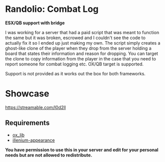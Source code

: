 # Randolio: Combat Log

**ESX/QB support with bridge**

I was working for a server that had a paid script that was meant to function the same but it was broken, escrowed and I couldn't see the code to actually fix it so I ended up just making my own. The script simply creates a ghost-like clone of the player when they drop from the server holding a board that states their information and reason for dropping. You can target the clone to copy information from the player in the case that you need to report someone for combat logging etc. OX/QB target is supported.

Support is not provided as it works out the box for both frameworks.

# Showcase
https://streamable.com/l0d2ll

## Requirements

* [ox_lib](https://github.com/overextended/ox_lib/releases/)
* [illenium-appearance](https://github.com/iLLeniumStudios/illenium-appearance/releases/)

**You have permission to use this in your server and edit for your personal needs but are not allowed to redistribute.**